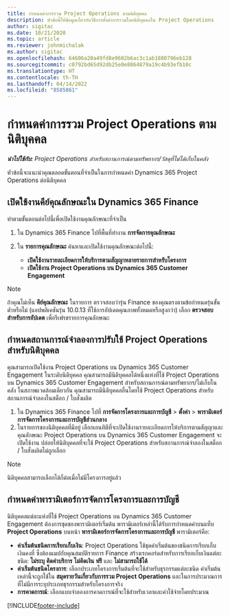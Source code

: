 ```yaml
---
title: กำหนดค่าการรวม Project Operations ตามนิติบุคคล
description: หัวข้อนี้ให้ข้อมูลเกี่ยวกับวิธีการตั้งค่าการรวมโดยนิติบุคคลใน Project Operations
author: sigitac
ms.date: 10/21/2020
ms.topic: article
ms.reviewer: johnmichalak
ms.author: sigitac
ms.openlocfilehash: 64606a20a49fd8e9602b6ac3c1ab1880796eb128
ms.sourcegitcommit: c0792bd65d92db25e0e8864879a19c4b93efb10c
ms.translationtype: HT
ms.contentlocale: th-TH
ms.lasthandoff: 04/14/2022
ms.locfileid: "8585861"
---
```

# <a name="configure-project-operations-integration-per-legal-entity"></a>กำหนดค่าการรวม Project Operations ตามนิติบุคคล 

_**นำไปใช้กับ:** Project Operations สำหรับสถานการณ์ตามทรัพยากร/วัสดุที่ไม่ได้เก็บในคลัง_

หัวข้อนี้จะแนะนำคุณตลอดขั้นตอนที่จำเป็นในการกำหนดค่า Dynamics 365 Project Operations ต่อนิติบุคคล

## <a name="enable-feature-keys-in-dynamics-365-finance"></a>เปิดใช้งานคีย์คุณลักษณะใน Dynamics 365 Finance

ทำตามขั้นตอนต่อไปนี้เพื่อเปิดใช้งานคุณลักษณะที่จำเป็น

1. ใน Dynamics 365 Finance ไปที่พื้นที่ทำงาน **การจัดการคุณลักษณะ**
2. ใน **รายการคุณลักษณะ** ค้นหาและเปิดใช้งานคุณลักษณะต่อไปนี้:
  
    - **เปิดใช้งานรายละเอียดการให้บริการตามสัญญาหลายรายการสำหรับโครงการ**
    - **เปิดใช้งาน Project Operations บน Dynamics 365 Customer Engagement**

> [!NOTE]
> ถ้าคุณไม่เห็น **คีย์คุณลักษณะ** ในรายการ ตรวจสอบว่ารุ่น Finance ของคุณตรงตามข้อกำหนดรุ่นขั้นต่ำหรือไม่ (แอปพลิเคชันรุ่น 10.0.13 ที่ใช้การอัปเดตคุณภาพทั้งหมดหรือสูงกว่า) เลือก **ตรวจสอบสำหรับการอัปเดต** เพื่อรีเฟรชรายการคุณลักษณะ

## <a name="define-the-project-operations-deployment-scenario-for-a-legal-entity"></a>กำหนดสถานการณ์จำลองการปรับใช้ Project Operations สำหรับนิติบุคคล

คุณสามารถเปิดใช้งาน Project Operations บน Dynamics 365 Customer Engagement ในระดับนิติบุคคล คุณสามารถมีนิติบุคคลได้หนึ่งแห่งที่ใช้ Project Operations บน Dynamics 365 Customer Engagement สำหรับสถานการณ์ตามทรัพยากร/ไม่เก็บในคลัง ในสภาพแวดล้อมเดียวกัน คุณสามารถมีนิติบุคคลอื่นโดยใช้ Project Operations สำหรับสถานการณ์จำลองในสต็อก / ใบสั่งผลิต

1. ใน Dynamics 365 Finance ไปที่ **การจัดการโครงการและการบัญชี** > **ตั้งค่า** > **พารามิเตอร์การจัดการโครงการและการบัญชีส่วนกลาง**
2. ในรายการของนิติบุคคลที่มีอยู่ เลือกเอนทิตีที่จะเปิดใช้งานรายละเอียดการให้บริการตามสัญญาและคุณลักษณะ Project Operations บน Dynamics 365 Customer Engagement จะเปิดใช้งาน ปล่อยให้นิติบุคคลที่จะใช้ Project Operations สำหรับสถานการณ์จำลองในสต็อก / ใบสั่งผลิตไม่ถูกเลือก

> [!NOTE]
> นิติบุคคลสามารถเลือกได้ก็ต่อเมื่อไม่มีโครงการอยู่แล้ว

## <a name="configure-project-management-and-accounting-parameters"></a>กำหนดค่าพารามิเตอร์การจัดการโครงการและการบัญชี

นิติบุคคลแต่ละแห่งที่ใช้ Project Operations บน Dynamics 365 Customer Engagement ต้องการชุดของพารามิเตอร์เริ่มต้น พารามิเตอร์เหล่านี้ได้รับการกำหนดค่าบนแท็บ **Project Operations** บนหน้า **พารามิเตอร์การจัดการโครงการและการบัญชี** พารามิเตอร์คือ:

  - **ค่าเริ่มต้นชนิดการเรียกเก็บเงิน**: Project Operations ใช้ชุดค่าเริ่มต้นของชนิดการเรียกเก็บเงินคงที่ ซึ่งต้องแมปกับคุณสมบัติรายการ Finance สร้างเรกคอร์ดสำหรับการเรียกเก็บเงินแต่ละชนิด: **ไม่ระบุ** **คิดค่าบริการ** **ไม่คิดเงิน** **ฟรี** และ **ไม่สามารถใช้ได้**
  - **ค่าเริ่มต้นชนิดโครงการ**: เลือกประเภทโครงการเริ่มต้นที่จะใช้สำหรับธุรกรรมแต่ละชนิด ค่าเริ่มต้นเหล่านี้จะถูกใช้ใน **สมุดรายวันเกี่ยวกับการรวม Project Operations** และในการประมาณการที่ไม่มีการระบุประเภทธุรกรรมสำหรับโครงการจริง
  - **การคาดการณ์**: เลือกแบบจำลองการคาดการณ์ที่จะใช้สำหรับเวลาและค่าใช้จ่ายโดยประมาณ


[!INCLUDE[footer-include](../includes/footer-banner.md)]
